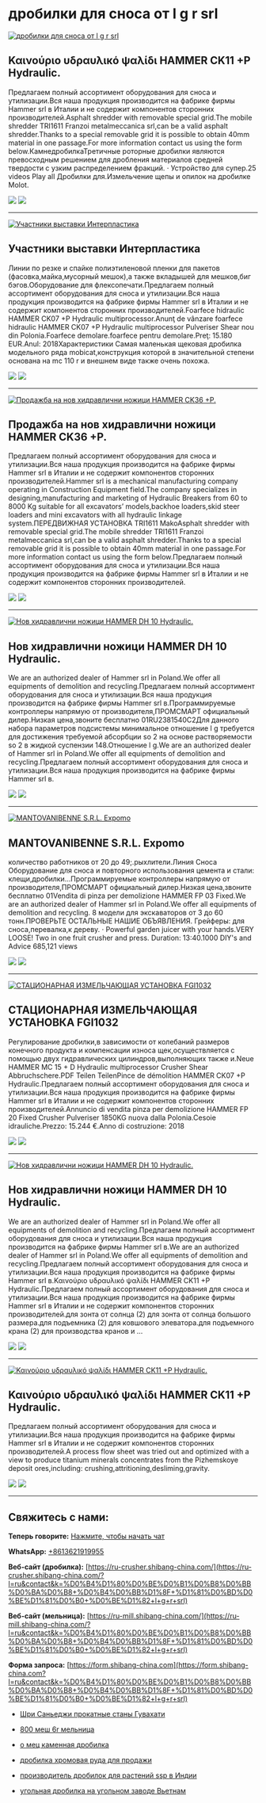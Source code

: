 # дробилки для сноса от l g r srl

<a href="https://swt.shibang-china.com/?l=ru&img&k=%D0%B4%D1%80%D0%BE%D0%B1%D0%B8%D0%BB%D0%BA%D0%B8+%D0%B4%D0%BB%D1%8F+%D1%81%D0%BD%D0%BE%D1%81%D0%B0+%D0%BE%D1%82+l+g+r+srl" target="_blank">![дробилки для сноса от l g r srl](http://static.shibang-china.com/all-800x300/701.jpg)</a>

## Καινούριο υδραυλικό ψαλίδι HAMMER CK11 +P Hydraulic.
Предлагаем полный ассортимент оборудования для сноса и утилизации.Вся наша продукция производится на фабрике фирмы Hammer srl в Италии и не содержит компонентов сторонних производителей.Asphalt shredder with removable special grid.The mobile shredder TRI1611 Franzoi metalmeccanica srl,can be a valid asphalt shredder.Thanks to a special removable grid it is possible to obtain 40mm material in one passage.For more information contact us using the form below.КамнедробилкаТретичные роторные дробилки являются превосходным решением для дробления материалов средней твердости с узким распределением фракций.&nbsp;&#0183;&#32;Устройство для супер.25 videos Play all Дробилки для.Измельчение щепы и опилок на дробилке Molot.


<a href="https://whatsapp.shibangsoft.com/WhatsApp.php" target="_blank" title="WhatsApp">![](http://static.shibang-china.com/icon/whatsapp.png)</a> <a href="https://swt.shibang-china.com/?l=ru&icon&k=%D0%B4%D1%80%D0%BE%D0%B1%D0%B8%D0%BB%D0%BA%D0%B8+%D0%B4%D0%BB%D1%8F+%D1%81%D0%BD%D0%BE%D1%81%D0%B0+%D0%BE%D1%82+l+g+r+srl" target="_blank">![](http://static.shibang-china.com/icon/chat-ru.png)</a>

---

<a href="https://swt.shibang-china.com/?l=ru&img&k=%D0%B4%D1%80%D0%BE%D0%B1%D0%B8%D0%BB%D0%BA%D0%B8+%D0%B4%D0%BB%D1%8F+%D1%81%D0%BD%D0%BE%D1%81%D0%B0+%D0%BE%D1%82+l+g+r+srl" target="_blank">![Участники выставки Интерпластика](http://static.shibang-china.com/all-800x300/715.jpg)</a>

## Участники выставки Интерпластика
Линии по резке и спайке полиэтиленовой пленки для пакетов (фасовка,майка,мусорный мешок),а также вкладышей для мешков,биг бэгов.Оборудование для флексопечати.Предлагаем полный ассортимент оборудования для сноса и утилизации.Вся наша продукция производится на фабрике фирмы Hammer srl в Италии и не содержит компонентов сторонних производителей.Foarfece hidraulic HAMMER CK07 +P Hydraulic multiprocessor.Anunţ de v&#226;nzare foarfece hidraulic HAMMER CK07 +P Hydraulic multiprocessor Pulveriser Shear nou din Polonia.Foarfece demolare.foarfece pentru demolare.Preţ: 15.180 EUR.Anul: 2018Характеристики Самая маленькая щековая дробилка модельного ряда mobicat,конструкция которой в значительной степени основана на mc 110 r и внешнем виде также очень похожа.


<a href="https://whatsapp.shibangsoft.com/WhatsApp.php" target="_blank" title="WhatsApp">![](http://static.shibang-china.com/icon/whatsapp.png)</a> <a href="https://swt.shibang-china.com/?l=ru&icon&k=%D0%B4%D1%80%D0%BE%D0%B1%D0%B8%D0%BB%D0%BA%D0%B8+%D0%B4%D0%BB%D1%8F+%D1%81%D0%BD%D0%BE%D1%81%D0%B0+%D0%BE%D1%82+l+g+r+srl" target="_blank">![](http://static.shibang-china.com/icon/chat-ru.png)</a>

---

<a href="https://swt.shibang-china.com/?l=ru&img&k=%D0%B4%D1%80%D0%BE%D0%B1%D0%B8%D0%BB%D0%BA%D0%B8+%D0%B4%D0%BB%D1%8F+%D1%81%D0%BD%D0%BE%D1%81%D0%B0+%D0%BE%D1%82+l+g+r+srl" target="_blank">![Продажба на нов хидравлични ножици HAMMER CK36 +P.](http://static.shibang-china.com/all-800x300/584.jpg)</a>

## Продажба на нов хидравлични ножици HAMMER CK36 +P.
Предлагаем полный ассортимент оборудования для сноса и утилизации.Вся наша продукция производится на фабрике фирмы Hammer srl в Италии и не содержит компонентов сторонних производителей.Hammer srl is a mechanical manufacturing company operating in Construction Equipment field.The company specializes in designing,manufacturing and marketing of Hydraulic Breakers from 60 to 8000 Kg suitable for all excavators’ models,backhoe loaders,skid steer loaders and mini excavators with all hydraulic linkage system.ПЕРЕДВИЖНАЯ УСТАНОВКА TRI1611 MakoAsphalt shredder with removable special grid.The mobile shredder TRI1611 Franzoi metalmeccanica srl,can be a valid asphalt shredder.Thanks to a special removable grid it is possible to obtain 40mm material in one passage.For more information contact us using the form below.Предлагаем полный ассортимент оборудования для сноса и утилизации.Вся наша продукция производится на фабрике фирмы Hammer srl в Италии и не содержит компонентов сторонних производителей.


<a href="https://whatsapp.shibangsoft.com/WhatsApp.php" target="_blank" title="WhatsApp">![](http://static.shibang-china.com/icon/whatsapp.png)</a> <a href="https://swt.shibang-china.com/?l=ru&icon&k=%D0%B4%D1%80%D0%BE%D0%B1%D0%B8%D0%BB%D0%BA%D0%B8+%D0%B4%D0%BB%D1%8F+%D1%81%D0%BD%D0%BE%D1%81%D0%B0+%D0%BE%D1%82+l+g+r+srl" target="_blank">![](http://static.shibang-china.com/icon/chat-ru.png)</a>

---

<a href="https://swt.shibang-china.com/?l=ru&img&k=%D0%B4%D1%80%D0%BE%D0%B1%D0%B8%D0%BB%D0%BA%D0%B8+%D0%B4%D0%BB%D1%8F+%D1%81%D0%BD%D0%BE%D1%81%D0%B0+%D0%BE%D1%82+l+g+r+srl" target="_blank">![Нов хидравлични ножици HAMMER DH 10 Hydraulic.](http://static.shibang-china.com/all-800x300/493.jpg)</a>

## Нов хидравлични ножици HAMMER DH 10 Hydraulic.
We are an authorized dealer of Hammer srl in Poland.We offer all equipments of demolition and recycling.Предлагаем полный ассортимент оборудования для сноса и утилизации.Вся наша продукция производится на фабрике фирмы Hammer srl в.Программируемые контроллеры напрямую от производителя,ПРОМСМАРТ официальный дилер.Низкая цена,звоните бесплатно 01RU2381540C2Для данного набора параметров подсистемы минимальное отношение l g требуется для достижения требуемой абсорбции so 2 на основе растворяемости so 2 в жидкой суспензии 148.Отношение l g.We are an authorized dealer of Hammer srl in Poland.We offer all equipments of demolition and recycling.Предлагаем полный ассортимент оборудования для сноса и утилизации.Вся наша продукция производится на фабрике фирмы Hammer srl в.


<a href="https://whatsapp.shibangsoft.com/WhatsApp.php" target="_blank" title="WhatsApp">![](http://static.shibang-china.com/icon/whatsapp.png)</a> <a href="https://swt.shibang-china.com/?l=ru&icon&k=%D0%B4%D1%80%D0%BE%D0%B1%D0%B8%D0%BB%D0%BA%D0%B8+%D0%B4%D0%BB%D1%8F+%D1%81%D0%BD%D0%BE%D1%81%D0%B0+%D0%BE%D1%82+l+g+r+srl" target="_blank">![](http://static.shibang-china.com/icon/chat-ru.png)</a>

---

<a href="https://swt.shibang-china.com/?l=ru&img&k=%D0%B4%D1%80%D0%BE%D0%B1%D0%B8%D0%BB%D0%BA%D0%B8+%D0%B4%D0%BB%D1%8F+%D1%81%D0%BD%D0%BE%D1%81%D0%B0+%D0%BE%D1%82+l+g+r+srl" target="_blank">![MANTOVANIBENNE S.R.L. Expomo](http://static.shibang-china.com/all-800x300/228.jpg)</a>

## MANTOVANIBENNE S.R.L. Expomo
количество работников от 20 до 49;.рыхлители.Линия Сноса Оборудование для сноса и повторного использования цемента и стали: клещи,дробилки…Программируемые контроллеры напрямую от производителя,ПРОМСМАРТ официальный дилер.Низкая цена,звоните бесплатно 01Vendita di pinza per demolizione HAMMER FP 03 Fixed.We are an authorized dealer of Hammer srl in Poland.We offer all equipments of demolition and recycling. 8 модели для экскаваторов от 3 до 60 тонн.ПРОВЕРЬТЕ ОСТАЛЬНЫЕ НАШИE ОБЪЯВЛЕНИЯ. Грейферы: для сноса,перевалка,к дереву.&nbsp;&#0183;&#32;Powerful garden juicer with your hands.VERY LOOSE! Two in one fruit crusher and press. Duration: 13:40.1000 DIY's and Advice 685,121 views


<a href="https://whatsapp.shibangsoft.com/WhatsApp.php" target="_blank" title="WhatsApp">![](http://static.shibang-china.com/icon/whatsapp.png)</a> <a href="https://swt.shibang-china.com/?l=ru&icon&k=%D0%B4%D1%80%D0%BE%D0%B1%D0%B8%D0%BB%D0%BA%D0%B8+%D0%B4%D0%BB%D1%8F+%D1%81%D0%BD%D0%BE%D1%81%D0%B0+%D0%BE%D1%82+l+g+r+srl" target="_blank">![](http://static.shibang-china.com/icon/chat-ru.png)</a>

---

<a href="https://swt.shibang-china.com/?l=ru&img&k=%D0%B4%D1%80%D0%BE%D0%B1%D0%B8%D0%BB%D0%BA%D0%B8+%D0%B4%D0%BB%D1%8F+%D1%81%D0%BD%D0%BE%D1%81%D0%B0+%D0%BE%D1%82+l+g+r+srl" target="_blank">![СТАЦИОНАРНАЯ ИЗМЕЛЬЧАЮЩАЯ УСТАНОВКА FGI1032](http://static.shibang-china.com/all-800x300/1509.jpg)</a>

## СТАЦИОНАРНАЯ ИЗМЕЛЬЧАЮЩАЯ УСТАНОВКА FGI1032
Регулирование дробилки,в зависимости от колебаний размеров конечного продукта и компенсации износа щек,осуществляется с помощью двух гидравлических цилиндров,выполняющих также и.Neue HAMMER MC 15 + D Hydraulic multiprocessor Crusher Shear Abbruchschere.PDF Teilen TeilenPince de d&#233;molition HAMMER CK07 +P Hydraulic.Предлагаем полный ассортимент оборудования для сноса и утилизации.Вся наша продукция производится на фабрике фирмы Hammer srl в Италии и не содержит компонентов сторонних производителей.Annuncio di vendita pinza per demolizione HAMMER FP 20 Fixed Crusher Pulveriser 1850KG nuova dalla Polonia.Cesoie idrauliche.Prezzo: 15.244 €.Anno di costruzione: 2018


<a href="https://whatsapp.shibangsoft.com/WhatsApp.php" target="_blank" title="WhatsApp">![](http://static.shibang-china.com/icon/whatsapp.png)</a> <a href="https://swt.shibang-china.com/?l=ru&icon&k=%D0%B4%D1%80%D0%BE%D0%B1%D0%B8%D0%BB%D0%BA%D0%B8+%D0%B4%D0%BB%D1%8F+%D1%81%D0%BD%D0%BE%D1%81%D0%B0+%D0%BE%D1%82+l+g+r+srl" target="_blank">![](http://static.shibang-china.com/icon/chat-ru.png)</a>

---

<a href="https://swt.shibang-china.com/?l=ru&img&k=%D0%B4%D1%80%D0%BE%D0%B1%D0%B8%D0%BB%D0%BA%D0%B8+%D0%B4%D0%BB%D1%8F+%D1%81%D0%BD%D0%BE%D1%81%D0%B0+%D0%BE%D1%82+l+g+r+srl" target="_blank">![Нов хидравлични ножици HAMMER DH 10 Hydraulic.](http://static.shibang-china.com/all-800x300/699.jpg)</a>

## Нов хидравлични ножици HAMMER DH 10 Hydraulic.
We are an authorized dealer of Hammer srl in Poland.We offer all equipments of demolition and recycling.Предлагаем полный ассортимент оборудования для сноса и утилизации.Вся наша продукция производится на фабрике фирмы Hammer srl в.We are an authorized dealer of Hammer srl in Poland.We offer all equipments of demolition and recycling.Предлагаем полный ассортимент оборудования для сноса и утилизации.Вся наша продукция производится на фабрике фирмы Hammer srl в.Καινούριο υδραυλικό ψαλίδι HAMMER CK11 +P Hydraulic.Предлагаем полный ассортимент оборудования для сноса и утилизации.Вся наша продукция производится на фабрике фирмы Hammer srl в Италии и не содержит компонентов сторонних производителей.для зонта от солнца (2) для зонта от солнца большого размера.для подъемника (2) для ковшового элеватора.для подъемного крана (2) для производства кранов и …


<a href="https://whatsapp.shibangsoft.com/WhatsApp.php" target="_blank" title="WhatsApp">![](http://static.shibang-china.com/icon/whatsapp.png)</a> <a href="https://swt.shibang-china.com/?l=ru&icon&k=%D0%B4%D1%80%D0%BE%D0%B1%D0%B8%D0%BB%D0%BA%D0%B8+%D0%B4%D0%BB%D1%8F+%D1%81%D0%BD%D0%BE%D1%81%D0%B0+%D0%BE%D1%82+l+g+r+srl" target="_blank">![](http://static.shibang-china.com/icon/chat-ru.png)</a>

---

<a href="https://swt.shibang-china.com/?l=ru&img&k=%D0%B4%D1%80%D0%BE%D0%B1%D0%B8%D0%BB%D0%BA%D0%B8+%D0%B4%D0%BB%D1%8F+%D1%81%D0%BD%D0%BE%D1%81%D0%B0+%D0%BE%D1%82+l+g+r+srl" target="_blank">![Καινούριο υδραυλικό ψαλίδι HAMMER CK11 +P Hydraulic.](http://static.shibang-china.com/all-800x300/603.jpg)</a>

## Καινούριο υδραυλικό ψαλίδι HAMMER CK11 +P Hydraulic.
Предлагаем полный ассортимент оборудования для сноса и утилизации.Вся наша продукция производится на фабрике фирмы Hammer srl в Италии и не содержит компонентов сторонних производителей.A process flow sheet was tried out and optimized with a view to produce titanium minerals concentrates from the Pizhemskoye deposit ores,including: crushing,attritioning,desliming,gravity.

<a href="https://whatsapp.shibangsoft.com/WhatsApp.php" target="_blank" title="WhatsApp">![](http://static.shibang-china.com/icon/whatsapp.png)</a> <a href="https://swt.shibang-china.com/?l=ru&icon&k=%D0%B4%D1%80%D0%BE%D0%B1%D0%B8%D0%BB%D0%BA%D0%B8+%D0%B4%D0%BB%D1%8F+%D1%81%D0%BD%D0%BE%D1%81%D0%B0+%D0%BE%D1%82+l+g+r+srl" target="_blank">![](http://static.shibang-china.com/icon/chat-ru.png)</a>

---
## Свяжитесь с нами:

**Теперь говорите:** [Нажмите, чтобы начать чат](https://swt.shibang-china.com?l=ru&contact&k=%D0%B4%D1%80%D0%BE%D0%B1%D0%B8%D0%BB%D0%BA%D0%B8+%D0%B4%D0%BB%D1%8F+%D1%81%D0%BD%D0%BE%D1%81%D0%B0+%D0%BE%D1%82+l+g+r+srl)

**WhatsApp:**  [+8613621919955](https://whatsapp.shibangsoft.com/WhatsApp.php)

**Веб-сайт (дробилка):** [https://ru-crusher.shibang-china.com/](https://ru-crusher.shibang-china.com/?l=ru&contact&k=%D0%B4%D1%80%D0%BE%D0%B1%D0%B8%D0%BB%D0%BA%D0%B8+%D0%B4%D0%BB%D1%8F+%D1%81%D0%BD%D0%BE%D1%81%D0%B0+%D0%BE%D1%82+l+g+r+srl)

**Веб-сайт (мельница):** [https://ru-mill.shibang-china.com/](https://ru-mill.shibang-china.com/?l=ru&contact&k=%D0%B4%D1%80%D0%BE%D0%B1%D0%B8%D0%BB%D0%BA%D0%B8+%D0%B4%D0%BB%D1%8F+%D1%81%D0%BD%D0%BE%D1%81%D0%B0+%D0%BE%D1%82+l+g+r+srl)

**Форма запроса:** [https://form.shibang-china.com](https://form.shibang-china.com?l=ru&contact&k=%D0%B4%D1%80%D0%BE%D0%B1%D0%B8%D0%BB%D0%BA%D0%B8+%D0%B4%D0%BB%D1%8F+%D1%81%D0%BD%D0%BE%D1%81%D0%B0+%D0%BE%D1%82+l+g+r+srl)

* [Шри Саньеджи прокатные станы Гувахати](../123/%D0%A8%D1%80%D0%B8%20%D0%A1%D0%B0%D0%BD%D1%8C%D0%B5%D0%B4%D0%B6%D0%B8%20%D0%BF%D1%80%D0%BE%D0%BA%D0%B0%D1%82%D0%BD%D1%8B%D0%B5%20%D1%81%D1%82%D0%B0%D0%BD%D1%8B%20%D0%93%D1%83%D0%B2%D0%B0%D1%85%D0%B0%D1%82%D0%B8.md)

* [800 меш 6r мельница](../124/800%20%D0%BC%D0%B5%D1%88%206r%20%D0%BC%D0%B5%D0%BB%D1%8C%D0%BD%D0%B8%D1%86%D0%B0.md)

* [о мец каменная дробилка](../121/%D0%BE%20%D0%BC%D0%B5%D1%86%20%D0%BA%D0%B0%D0%BC%D0%B5%D0%BD%D0%BD%D0%B0%D1%8F%20%D0%B4%D1%80%D0%BE%D0%B1%D0%B8%D0%BB%D0%BA%D0%B0.md)

* [дробилка хромовая руда для продажи](../124/%D0%B4%D1%80%D0%BE%D0%B1%D0%B8%D0%BB%D0%BA%D0%B0%20%D1%85%D1%80%D0%BE%D0%BC%D0%BE%D0%B2%D0%B0%D1%8F%20%D1%80%D1%83%D0%B4%D0%B0%20%D0%B4%D0%BB%D1%8F%20%D0%BF%D1%80%D0%BE%D0%B4%D0%B0%D0%B6%D0%B8.md)

* [производитель дробилок для растений ssp в Индии](../122/%D0%BF%D1%80%D0%BE%D0%B8%D0%B7%D0%B2%D0%BE%D0%B4%D0%B8%D1%82%D0%B5%D0%BB%D1%8C%20%D0%B4%D1%80%D0%BE%D0%B1%D0%B8%D0%BB%D0%BE%D0%BA%20%D0%B4%D0%BB%D1%8F%20%D1%80%D0%B0%D1%81%D1%82%D0%B5%D0%BD%D0%B8%D0%B9%20ssp%20%D0%B2%20%D0%98%D0%BD%D0%B4%D0%B8%D0%B8.md)

* [угольная дробилка на угольном заводе Вьетнам](../121/%D1%83%D0%B3%D0%BE%D0%BB%D1%8C%D0%BD%D0%B0%D1%8F%20%D0%B4%D1%80%D0%BE%D0%B1%D0%B8%D0%BB%D0%BA%D0%B0%20%D0%BD%D0%B0%20%D1%83%D0%B3%D0%BE%D0%BB%D1%8C%D0%BD%D0%BE%D0%BC%20%D0%B7%D0%B0%D0%B2%D0%BE%D0%B4%D0%B5%20%D0%92%D1%8C%D0%B5%D1%82%D0%BD%D0%B0%D0%BC.md)